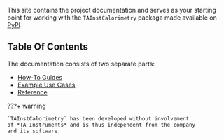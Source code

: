 This site contains the project documentation and serves as your starting point
for working with the `TAInstCalorimetry` packaga made available 
on [PyPI](https://pypi.org/project/tainstcalorimetry/).

## Table Of Contents

The documentation consists of two separate parts:

* [How-To Guides](how-to-guide.md)
* [Example Use Cases](use-cases.md)
* [Reference](reference.md)

???+ warning

    `TAInstCalorimetry` has been developed without involvement
    of *TA Instruments* and is thus independent from the company 
    and its software.